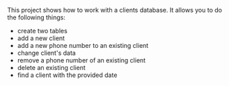 This project shows how to work with a clients database. It allows you to do the following things:
- create two tables
- add a new client
- add a new phone number to an existing client
- change client's data
- remove a phone number of an existing client
- delete an existing client
- find a client with the provided date

